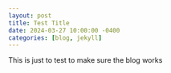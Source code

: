 ```yaml
---
layout: post
title: Test Title
date: 2024-03-27 10:00:00 -0400
categories: [blog, jekyll]
---
```

This is just to test to make sure the blog works
